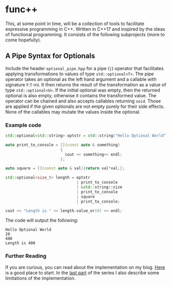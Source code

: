 # func++
This, at some point in time, will be a collection of tools to facilitate expressive programming in C++. Written in C++17 and inspired by the ideas of functional programming. It consists of the following subprojects (more to come hopefully).

## A Pipe Syntax for Optionals
Include the header `optional_pipe.hpp` for a pipe (`|`) operator that facilitates applying transformations to values of type `std::optional<T>`. The pipe operator takes an optional as the left hand argument and a callable with signature `F`:`T`&rarr;`U`. It then returns the result of the transformation as a value of type `std::optional<U>`. If the initial optional was empty, then the returned optional is also empty, otherwise it contains the transformed value. The operator can be chained and also accepts callables returning `void`. Those are applied if the given optionals are not empty purely for their side effects. None of the callables may mutate the values inside the optional.

### Example code
```c++
std::optional<std::string> optstr = std::string("Hello Optional World");

auto print_to_console = [](const auto & something)
                        {
                          cout << something<< endl;
                        };

auto square = [](const auto & val){return val*val;};

std::optional<size_t> length = optstr
                               | print_to_console
                               | &std::string::size
                               | print_to_console
                               | square
                               | print_to_console;

cout << "Length is " << length.value_or(0) << endl;
```
The code will output the following:
```
Hello Optional World
20
400
Length is 400
```
### Further Reading
If you are curious, you can read about the implementation on my blog. [Here](https://geo-ant.github.io/blog/2020/optional-pipe-syntax-part-1-fundamentals/) is a good place to start. In the [last part](https://geo-ant.github.io/blog/2020/optional-pipe-syntax-part-3/) of the series I also describe some limitations of the implementation.

